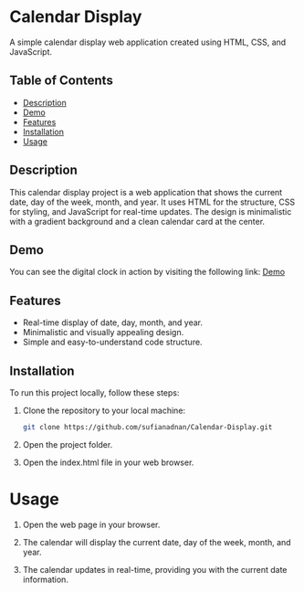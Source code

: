 # Calendar Display

A simple calendar display web application created using HTML, CSS, and JavaScript.


## Table of Contents

- [Description](#description)
- [Demo](#demo)
- [Features](#features)
- [Installation](#installation)
- [Usage](#usage)

## Description

This calendar display project is a web application that shows the current date, day of the week, month, and year. It uses HTML for the structure, CSS for styling, and JavaScript for real-time updates. The design is minimalistic with a gradient background and a clean calendar card at the center.


## Demo

You can see the digital clock in action by visiting the following link: [Demo](https://sufianadnan.github.io/Calendar-Display)

## Features

- Real-time display of date, day, month, and year.
- Minimalistic and visually appealing design.
- Simple and easy-to-understand code structure.

## Installation

To run this project locally, follow these steps:

1. Clone the repository to your local machine:

   ```bash
   git clone https://github.com/sufianadnan/Calendar-Display.git

2. Open the project folder.

3. Open the index.html file in your web browser.

# Usage
1. Open the web page in your browser.

2. The calendar will display the current date, day of the week, month, and year.

3. The calendar updates in real-time, providing you with the current date information.